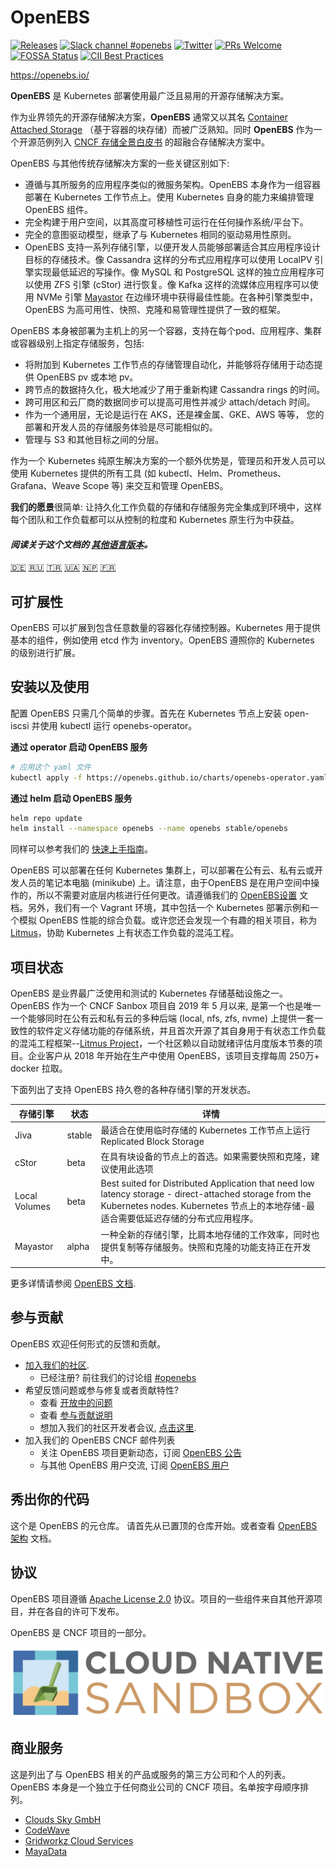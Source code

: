 # OpenEBS

[![Releases](https://img.shields.io/github/release/openebs/openebs/all.svg?style=flat-square)](https://github.com/openebs/openebs/releases)
[![Slack channel #openebs](https://img.shields.io/badge/slack-openebs-brightgreen.svg?logo=slack)](https://kubernetes.slack.com/messages/openebs)
[![Twitter](https://img.shields.io/twitter/follow/openebs.svg?style=social&label=Follow)](https://twitter.com/intent/follow?screen_name=openebs)
[![PRs Welcome](https://img.shields.io/badge/PRs-welcome-brightgreen.svg?style=flat-square)](https://github.com/openebs/openebs/blob/master/CONTRIBUTING.zh.md)
[![FOSSA Status](https://app.fossa.com/api/projects/git%2Bgithub.com%2Fopenebs%2Fopenebs.svg?type=shield)](https://app.fossa.com/projects/git%2Bgithub.com%2Fopenebs%2Fopenebs?ref=badge_shield)
[![CII Best Practices](https://bestpractices.coreinfrastructure.org/projects/1754/badge)](https://bestpractices.coreinfrastructure.org/projects/1754)

https://openebs.io/

**OpenEBS** 是 Kubernetes 部署使用最广泛且易用的开源存储解决方案。

作为业界领先的开源存储解决方案，**OpenEBS** 通常又以其名 [Container Attached Storage](https://www.cncf.io/blog/2018/04/19/container-attached-storage-a-primer/) （基于容器的块存储）而被广泛熟知。同时 **OpenEBS** 作为一个开源范例列入 [CNCF 存储全景白皮书](https://github.com/cncf/sig-storage/blob/master/CNCF%20Storage%20Landscape%20-%20White%20Paper.pdf) 的超融合存储解决方案中。

OpenEBS 与其他传统存储解决方案的一些关键区别如下:
- 遵循与其所服务的应用程序类似的微服务架构。OpenEBS 本身作为一组容器部署在 Kubernetes 工作节点上。使用 Kubernetes 自身的能力来编排管理 OpenEBS 组件。
- 完全构建于用户空间，以其高度可移植性可运行在任何操作系统/平台下。
- 完全的意图驱动模型，继承了与 Kubernetes 相同的驱动易用性原则。
- OpenEBS 支持一系列存储引擎，以便开发人员能够部署适合其应用程序设计目标的存储技术。像 Cassandra 这样的分布式应用程序可以使用 LocalPV 引擎实现最低延迟的写操作。像 MySQL 和 PostgreSQL 这样的独立应用程序可以使用 ZFS 引擎 (cStor) 进行恢复。像 Kafka 这样的流媒体应用程序可以使用 NVMe 引擎 [Mayastor](https://github.com/openebs/Mayastor) 在边缘环境中获得最佳性能。在各种引擎类型中，OpenEBS 为高可用性、快照、克隆和易管理性提供了一致的框架。

OpenEBS 本身被部署为主机上的另一个容器，支持在每个pod、应用程序、集群或容器级别上指定存储服务，包括:
- 将附加到 Kubernetes 工作节点的存储管理自动化，并能够将存储用于动态提供 OpenEBS pv 或本地 pv。
- 跨节点的数据持久化，极大地减少了用于重新构建 Cassandra rings 的时间。
- 跨可用区和云厂商的数据同步可以提高可用性并减少 attach/detach 时间。
- 作为一个通用层，无论是运行在 AKS，还是裸金属、GKE、AWS 等等， 您的部署和开发人员的存储服务体验是尽可能相似的。
- 管理与 S3 和其他目标之间的分层。

作为一个 Kubernetes 纯原生解决方案的一个额外优势是，管理员和开发人员可以使用 Kubernetes 提供的所有工具 (如 kubectl、Helm、Prometheus、Grafana、Weave Scope 等) 来交互和管理 OpenEBS。

**我们的愿景**很简单: 让持久化工作负载的存储和存储服务完全集成到环境中，这样每个团队和工作负载都可以从控制的粒度和 Kubernetes 原生行为中获益。

#### *阅读关于这个文档的 [其他语言版本](translations/TRANSLATIONS.md)。*

[🇩🇪](translations/README.de.md)
[🇷🇺](translations/README.ru.md)
[🇹🇷](translations/README.tr.md)
[🇺🇦](translations/README.ua.md)
[🇳🇵](translations/README.np.md)
[🇫🇷](translations/README.fr.md)

## 可扩展性

OpenEBS 可以扩展到包含任意数量的容器化存储控制器。Kubernetes 用于提供基本的组件，例如使用 etcd 作为 inventory。OpenEBS 遵照你的 Kubernetes 的级别进行扩展。

## 安装以及使用

配置 OpenEBS 只需几个简单的步骤。首先在 Kubernetes 节点上安装 open-iscsi 并使用 kubectl 运行 openebs-operator。

**通过 operator 启动 OpenEBS 服务**
```bash
# 应用这个 yaml 文件
kubectl apply -f https://openebs.github.io/charts/openebs-operator.yaml
```

**通过 helm 启动 OpenEBS 服务**
```bash
helm repo update
helm install --namespace openebs --name openebs stable/openebs
```

同样可以参考我们的 [快速上手指南](https://docs.openebs.io/docs/overview.html)。

OpenEBS 可以部署在任何 Kubernetes 集群上，可以部署在公有云、私有云或开发人员的笔记本电脑 (minikube) 上。请注意，由于OpenEBS 是在用户空间中操作的，所以不需要对底层内核进行任何更改。请遵循我们的 [OpenEBS设置](https://docs.openebs.io/docs/overview.html) 文档。另外，我们有一个 Vagrant 环境，其中包括一个 Kubernetes 部署示例和一个模拟 OpenEBS 性能的综合负载。或许您还会发现一个有趣的相关项目，称为 [Litmus](https://www.openebs.io/litmus)，协助 Kubernetes 上有状态工作负载的混沌工程。

## 项目状态

OpenEBS 是业界最广泛使用和测试的 Kubernetes 存储基础设施之一。OpenEBS 作为一个 CNCF Sanbox 项目自 2019 年 5 月以来,  是第一个也是唯一一个能够同时在公有云和私有云的多种后端 (local, nfs, zfs, nvme) 上提供一套一致性的软件定义存储功能的存储系统，并且首次开源了其自身用于有状态工作负载的混沌工程框架--[Litmus Project](https://www.openebs.io/litmus)，一个社区赖以自动就绪评估月度版本节奏的项目。企业客户从 2018 年开始在生产中使用 OpenEBS，该项目支撑每周 250万+ docker 拉取。

下面列出了支持 OpenEBS 持久卷的各种存储引擎的开发状态。

| 存储引擎 | 状态 | 详情 |
|---|---|---|
| Jiva | stable | 最适合在使用临时存储的 Kubernetes 工作节点上运行 Replicated Block Storage |
| cStor | beta | 在具有块设备的节点上的首选。如果需要快照和克隆，建议使用此选项 |
| Local Volumes | beta | Best suited for Distributed Application that need low latency storage - direct-attached storage from the Kubernetes nodes. Kubernetes 节点上的本地存储-最适合需要低延迟存储的分布式应用程序。|
| Mayastor | alpha | 一种全新的存储引擎，比肩本地存储的工作效率，同时也提供复制等存储服务。快照和克隆的功能支持正在开发中。|

更多详情请参阅 [OpenEBS 文档](https://docs.openebs.io/docs/next/quickstart.html).

## 参与贡献

OpenEBS 欢迎任何形式的反馈和贡献。

- [加入我们的社区](https://kubernetes.slack.com).
  - 已经注册? 前往我们的讨论组 [#openebs](https://kubernetes.slack.com/messages/openebs/)
- 希望反馈问题或参与修复或者贡献特性?
  - 查看 [开放中的问题](https://github.com/openebs/openebs/issues)
  - 查看 [参与贡献说明](./CONTRIBUTING.zh.md)
  - 想加入我们的社区开发者会议, [点击这里](./community/README.md).
- 加入我们的 OpenEBS CNCF 邮件列表
  - 关注 OpenEBS 项目更新动态，订阅 [OpenEBS 公告](https://lists.cncf.io/g/cncf-openebs-announcements)
  - 与其他 OpenEBS 用户交流, 订阅 [OpenEBS 用户](https://lists.cncf.io/g/cncf-openebs-users)

## 秀出你的代码

这个是 OpenEBS 的元仓库。 请首先从已置顶的仓库开始。或者查看 [OpenEBS 架构](./contribute/design/README.md) 文档。

## 协议

OpenEBS 项目遵循 [Apache License 2.0](https://github.com/openebs/openebs/blob/master/LICENSE) 协议。项目的一些组件来自其他开源项目，并在各自的许可下发布。

OpenEBS 是 CNCF 项目的一部分。

[![CNCF Sandbox Project](https://raw.githubusercontent.com/cncf/artwork/master/other/cncf-sandbox/horizontal/color/cncf-sandbox-horizontal-color.png)](https://landscape.cncf.io/selected=open-ebs)

## 商业服务

这是列出了与 OpenEBS 相关的产品或服务的第三方公司和个人的列表。OpenEBS 本身是一个独立于任何商业公司的 CNCF 项目。名单按字母顺序排列。
- [Clouds Sky GmbH](https://cloudssky.com/en/)
- [CodeWave](https://codewave.eu/)
- [Gridworkz Cloud Services](https://gridworkz.com/)
- [MayaData](https://mayadata.io/)
